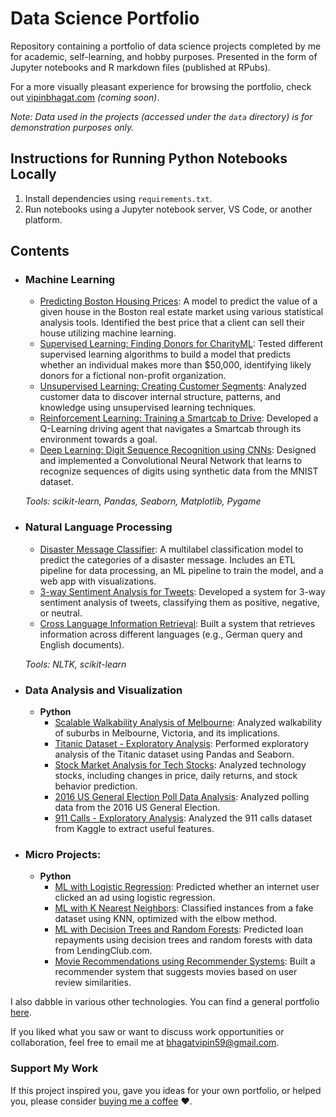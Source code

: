 # Data Science Portfolio
Repository containing a portfolio of data science projects completed by me for academic, self-learning, and hobby purposes. Presented in the form of Jupyter notebooks and R markdown files (published at RPubs).   
   
For a more visually pleasant experience for browsing the portfolio, check out [vipinbhagat.com](http://vipinbhagat.com) _(coming soon)_.

 
_Note: Data used in the projects (accessed under the `data` directory) is for demonstration purposes only._
 
## Instructions for Running Python Notebooks Locally
1. Install dependencies using `requirements.txt`.
2. Run notebooks using a Jupyter notebook server, VS Code, or another platform.

## Contents

- ### Machine Learning

	- [Predicting Boston Housing Prices](https://github.com/vipinbhagat123/data-science-portfolio/blob/master/boston_housing/boston_housing.ipynb): A model to predict the value of a given house in the Boston real estate market using various statistical analysis tools. Identified the best price that a client can sell their house utilizing machine learning.
	- [Supervised Learning: Finding Donors for CharityML](https://github.com/vipinbhagat123/data-science-portfolio/blob/master/finding_donors/finding_donors.ipynb): Tested different supervised learning algorithms to build a model that predicts whether an individual makes more than $50,000, identifying likely donors for a fictional non-profit organization.
	- [Unsupervised Learning: Creating Customer Segments](https://github.com/vipinbhagat123/data-science-portfolio/blob/master/customer_segments/customer_segments.ipynb): Analyzed customer data to discover internal structure, patterns, and knowledge using unsupervised learning techniques.
	- [Reinforcement Learning: Training a Smartcab to Drive](https://github.com/vipinbhagat123/Training-a-Smartcab-to-Drive): Developed a Q-Learning driving agent that navigates a Smartcab through its environment towards a goal.
	- [Deep Learning: Digit Sequence Recognition using CNNs](https://github.com/vipinbhagat123/data-science-portfolio/blob/master/digit_recognition-mnist-sequence.ipynb): Designed and implemented a Convolutional Neural Network that learns to recognize sequences of digits using synthetic data from the MNIST dataset.

	_Tools: scikit-learn, Pandas, Seaborn, Matplotlib, Pygame_ 

- ### Natural Language Processing

	- [Disaster Message Classifier](https://github.com/vipinbhagat123/disaster-message-classifier): A multilabel classification model to predict the categories of a disaster message. Includes an ETL pipeline for data processing, an ML pipeline to train the model, and a web app with visualizations. 
	- [3-way Sentiment Analysis for Tweets](https://github.com/vipinbhagat123/data-science-portfolio/blob/master/3-Way%20Sentiment%20Analysis%20for%20Tweets.ipynb): Developed a system for 3-way sentiment analysis of tweets, classifying them as positive, negative, or neutral.
	- [Cross Language Information Retrieval](https://github.com/vipinbhagat123/data-science-portfolio/blob/master/Cross%20Language%20Information%20Retrieval.ipynb): Built a system that retrieves information across different languages (e.g., German query and English documents).

	_Tools: NLTK, scikit-learn_

- ### Data Analysis and Visualization
	- __Python__
		- [Scalable Walkability Analysis of Melbourne](https://github.com/vipinbhagat123/Scalable-Walkability-Analysis-of-Melbourne): Analyzed walkability of suburbs in Melbourne, Victoria, and its implications.
		- [Titanic Dataset - Exploratory Analysis](https://github.com/vipinbhagat123/data-science-portfolio/blob/master/Titanic%20Dataset%20-%20Exploratory%20Analysis.ipynb): Performed exploratory analysis of the Titanic dataset using Pandas and Seaborn.
		- [Stock Market Analysis for Tech Stocks](https://github.com/vipinbhagat123/data-science-portfolio/blob/master/Stock%20Market%20Analysis%20for%20Tech%20Stocks.ipynb): Analyzed technology stocks, including changes in price, daily returns, and stock behavior prediction.
		- [2016 US General Election Poll Data Analysis](https://github.com/vipinbhagat123/data-science-portfolio/blob/master/2016%20General%20Election%20Poll%20Analysis.ipynb): Analyzed polling data from the 2016 US General Election.
		- [911 Calls - Exploratory Analysis](https://github.com/vipinbhagat123/data-science-portfolio/blob/master/911%20Calls%20-%20Exploratory%20Analysis.ipynb): Analyzed the 911 calls dataset from Kaggle to extract useful features.
		

- ### Micro Projects:

	- __Python__
		- [ML with Logistic Regression](https://github.com/vipinbhagat123/data-science-portfolio/blob/master/ML%20Micro%20Projects/Machine%20Learning%20with%20Logistic%20Regression.ipynb): Predicted whether an internet user clicked an ad using logistic regression.
		- [ML with K Nearest Neighbors](https://github.com/vipinbhagat123/data-science-portfolio/blob/master/ML%20Micro%20Projects/ML%20with%20K%20Nearest%20Neighbors.ipynb): Classified instances from a fake dataset using KNN, optimized with the elbow method.
		- [ML with Decision Trees and Random Forests](https://github.com/vipinbhagat123/data-science-portfolio/blob/master/ML%20Micro%20Projects/Machine%20Learning%20with%20Decision%20Trees%20and%20Random%20Forests.ipynb): Predicted loan repayments using decision trees and random forests with data from LendingClub.com.
		- [Movie Recommendations using Recommender Systems](https://github.com/vipinbhagat123/data-science-portfolio/blob/master/ML%20Micro%20Projects/Recommender%20Systems%20with%20Python.ipynb): Built a recommender system that suggests movies based on user review similarities.


I also dabble in various other technologies. You can find a general portfolio [here](https://github.com/vipinbhagat123/general-portfolio/blob/master/README.md).

If you liked what you saw or want to discuss work opportunities or collaboration, feel free to email me at bhagatvipin59@gmail.com.

### Support My Work

If this project inspired you, gave you ideas for your own portfolio, or helped you, please consider [buying me a coffee](https://buymeacoffee.com/vipinbhagat) ❤️.
